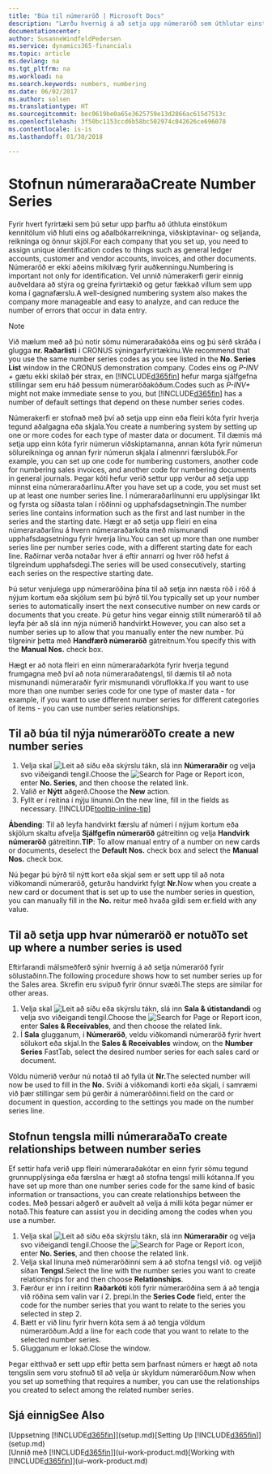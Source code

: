 ```yaml
---
title: "Búa til númeraröð | Microsoft Docs"
description: "Lærðu hvernig á að setja upp númeraröð sem úthlutar einstökum auðkenniskóðum til reikninga og skjala í Finance and Operations, Business Edition."
documentationcenter: 
author: SusanneWindfeldPedersen
ms.service: dynamics365-financials
ms.topic: article
ms.devlang: na
ms.tgt_pltfrm: na
ms.workload: na
ms.search.keywords: numbers, numbering
ms.date: 06/02/2017
ms.author: solsen
ms.translationtype: HT
ms.sourcegitcommit: bec0619be0a65e3625759e13d2866ac615d7513c
ms.openlocfilehash: 3f50bc1153ccd6b58bc502974c042626ce696078
ms.contentlocale: is-is
ms.lasthandoff: 01/30/2018

---
```

# <a name="create-number-series"></a><span data-ttu-id="e8dc1-103">Stofnun númeraraða</span><span class="sxs-lookup"><span data-stu-id="e8dc1-103">Create Number Series</span></span>
<span data-ttu-id="e8dc1-104">Fyrir hvert fyrirtæki sem þú setur upp þarftu að úthluta einstökum kennitölum við hluti eins og aðalbókarreikninga, viðskiptavinar- og seljanda, reikninga og önnur skjöl.</span><span class="sxs-lookup"><span data-stu-id="e8dc1-104">For each company that you set up, you need to assign unique identification codes to things such as general ledger accounts, customer and vendor accounts, invoices, and other documents.</span></span> <span data-ttu-id="e8dc1-105">Númeraröð er ekki aðeins mikilvæg fyrir auðkenningu.</span><span class="sxs-lookup"><span data-stu-id="e8dc1-105">Numbering is important not only for identification.</span></span> <span data-ttu-id="e8dc1-106">Vel unnið númerakerfi gerir einnig auðveldara að stýra og greina fyrirtækið og getur fækkað villum sem upp koma í gagnafærslu.</span><span class="sxs-lookup"><span data-stu-id="e8dc1-106">A well-designed numbering system also makes the company more manageable and easy to analyze, and can reduce the number of errors that occur in data entry.</span></span>

> [!NOTE]  
>   <span data-ttu-id="e8dc1-107">Við mælum með að þú notir sömu númeraraðakóða eins og þú sérð skráða í glugga **nr. Raðarlisti** í CRONUS sýningarfyrirtækinu.</span><span class="sxs-lookup"><span data-stu-id="e8dc1-107">We recommend that you use the same number series codes as you see listed in the **No. Series List** window in the CRONUS demonstration company.</span></span> <span data-ttu-id="e8dc1-108">Codes eins og *P-INV +* gætu ekki skilað þér strax, en [!INCLUDE[d365fin](includes/d365fin_md.md)] hefur marga sjálfgefna stillingar sem eru háð þessum númeraröðakóðum.</span><span class="sxs-lookup"><span data-stu-id="e8dc1-108">Codes such as *P-INV+* might not make immediate sense to you, but [!INCLUDE[d365fin](includes/d365fin_md.md)] has a number of default settings that depend on these number series codes.</span></span>

<span data-ttu-id="e8dc1-109">Númerakerfi er stofnað með því að setja upp einn eða fleiri kóta fyrir hverja tegund aðalgagna eða skjala.</span><span class="sxs-lookup"><span data-stu-id="e8dc1-109">You create a numbering system by setting up one or more codes for each type of master data or document.</span></span> <span data-ttu-id="e8dc1-110">Til dæmis má setja upp einn kóta fyrir númerun viðskiptamanna, annan kóta fyrir númerun sölureikninga og annan fyrir númerun skjala í almennri færslubók.</span><span class="sxs-lookup"><span data-stu-id="e8dc1-110">For example, you can set up one code for numbering customers, another code for numbering sales invoices, and another code for numbering documents in general journals.</span></span> <span data-ttu-id="e8dc1-111">Þegar kóti hefur verið settur upp verður að setja upp minnst eina númeraraðarlínu.</span><span class="sxs-lookup"><span data-stu-id="e8dc1-111">After you have set up a code, you set must set up at least one number series line.</span></span> <span data-ttu-id="e8dc1-112">Í númeraraðarlínunni eru upplýsingar líkt og fyrsta og síðasta talan í röðinni og upphafsdagsetningin.</span><span class="sxs-lookup"><span data-stu-id="e8dc1-112">The number series line contains information such as the first and last number in the series and the starting date.</span></span> <span data-ttu-id="e8dc1-113">Hægt er að setja upp fleiri en eina númeraraðarlínu á hvern númeraraðarkóta með mismunandi upphafsdagsetningu fyrir hverja línu.</span><span class="sxs-lookup"><span data-stu-id="e8dc1-113">You can set up more than one number series line per number series code, with a different starting date for each line.</span></span> <span data-ttu-id="e8dc1-114">Raðirnar verða notaðar hver á eftir annarri og hver röð hefst á tilgreindum upphafsdegi.</span><span class="sxs-lookup"><span data-stu-id="e8dc1-114">The series will be used consecutively, starting each series on the respective starting date.</span></span>

<span data-ttu-id="e8dc1-115">Þú setur venjulega upp númeraröðina þína til að setja inn næsta röð í röð á nýjum kortum eða skjölum sem þú býrð til.</span><span class="sxs-lookup"><span data-stu-id="e8dc1-115">You typically set up your number series to automatically insert the next consecutive number on new cards or documents that you create.</span></span> <span data-ttu-id="e8dc1-116">Þú getur hins vegar einnig stillt númeraröð til að leyfa þér að slá inn nýja númerið handvirkt.</span><span class="sxs-lookup"><span data-stu-id="e8dc1-116">However, you can also set a number series up to allow that you manually enter the new number.</span></span> <span data-ttu-id="e8dc1-117">Þú tilgreinir þetta með **Handfærð númeraröð** gátreitnum.</span><span class="sxs-lookup"><span data-stu-id="e8dc1-117">You specify this with the **Manual Nos.** check box.</span></span>

<span data-ttu-id="e8dc1-118">Hægt er að nota fleiri en einn númeraraðarkóta fyrir hverja tegund frumgagna með því að nota númeraraðatengsl, til dæmis til að nota mismunandi númeraraðir fyrir mismunandi vöruflokka.</span><span class="sxs-lookup"><span data-stu-id="e8dc1-118">If you want to use more than one number series code for one type of master data - for example, if you want to use different number series for different categories of items - you can use number series relationships.</span></span>

## <a name="to-create-a-new-number-series"></a><span data-ttu-id="e8dc1-119">Til að búa til nýja númeraröð</span><span class="sxs-lookup"><span data-stu-id="e8dc1-119">To create a new number series</span></span>
1. <span data-ttu-id="e8dc1-120">Velja skal ![Leit að síðu eða skýrslu](media/ui-search/search_small.png "Leit að síðu eða skýrslu táknið") tákn, slá inn **Númeraraðir** og velja svo viðeigandi tengil.</span><span class="sxs-lookup"><span data-stu-id="e8dc1-120">Choose the ![Search for Page or Report](media/ui-search/search_small.png "Search for Page or Report icon") icon, enter **No. Series**, and then choose the related link.</span></span>
2. <span data-ttu-id="e8dc1-121">Valið er **Nýtt** aðgerð.</span><span class="sxs-lookup"><span data-stu-id="e8dc1-121">Choose the **New** action.</span></span>
3. <span data-ttu-id="e8dc1-122">Fyllt er í reitina í nýju línunni.</span><span class="sxs-lookup"><span data-stu-id="e8dc1-122">On the new line, fill in the fields as necessary.</span></span> [!INCLUDE[tooltip-inline-tip](includes/tooltip-inline-tip_md.md)]

<span data-ttu-id="e8dc1-123">**Ábending**: Til að leyfa handvirkt færslu af númeri í nýjum kortum eða skjölum skaltu afvelja **Sjálfgefin númeraröð** gátreitinn og velja **Handvirk númeraröð** gátreitinn.</span><span class="sxs-lookup"><span data-stu-id="e8dc1-123">**TIP**: To allow manual entry of a number on new cards or documents, deselect the **Default Nos.** check box and select the **Manual Nos.** check box.</span></span>

<span data-ttu-id="e8dc1-124">Nú þegar þú býrð til nýtt kort eða skjal sem er sett upp til að nota viðkomandi númeraröð, geturðu handvirkt fylgt **Nr.**</span><span class="sxs-lookup"><span data-stu-id="e8dc1-124">Now when you create a new card or document that is set up to use the number series in question, you can manually fill in the **No.**</span></span> <span data-ttu-id="e8dc1-125">reitur með hvaða gildi sem er.</span><span class="sxs-lookup"><span data-stu-id="e8dc1-125">field with any value.</span></span>  

## <a name="to-set-up-where-a-number-series-is-used"></a><span data-ttu-id="e8dc1-126">Til að setja upp hvar númeraröð er notuð</span><span class="sxs-lookup"><span data-stu-id="e8dc1-126">To set up where a number series is used</span></span>
<span data-ttu-id="e8dc1-127">Eftirfarandi málsmeðferð sýnir hvernig á að setja númeraröð fyrir sölustaðinn.</span><span class="sxs-lookup"><span data-stu-id="e8dc1-127">The following procedure shows how to set number series up for the Sales area.</span></span> <span data-ttu-id="e8dc1-128">Skrefin eru svipuð fyrir önnur svæði.</span><span class="sxs-lookup"><span data-stu-id="e8dc1-128">The steps are similar for other areas.</span></span>
1. <span data-ttu-id="e8dc1-129">Velja skal ![Leit að síðu eða skýrslu](media/ui-search/search_small.png "Leit að síðu eða skýrslu táknið") tákn, slá inn **Sala & útistandandi** og velja svo viðeigandi tengil.</span><span class="sxs-lookup"><span data-stu-id="e8dc1-129">Choose the ![Search for Page or Report](media/ui-search/search_small.png "Search for Page or Report icon") icon, enter **Sales & Receivables**, and then choose the related link.</span></span>
2. <span data-ttu-id="e8dc1-130">Í **Sala** glugganum, í **Númeraröð**, veldu viðkomandi númeraröð fyrir hvert sölukort eða skjal.</span><span class="sxs-lookup"><span data-stu-id="e8dc1-130">In the **Sales & Receivables** window, on the **Number Series** FastTab, select the desired number series for each sales card or document.</span></span>

<span data-ttu-id="e8dc1-131">Völdu númerið verður nú notað til að fylla út **Nr.**</span><span class="sxs-lookup"><span data-stu-id="e8dc1-131">The selected number will now be used to fill in the **No.**</span></span> <span data-ttu-id="e8dc1-132">Sviði á viðkomandi korti eða skjali, í samræmi við þær stillingar sem þú gerðir á númeraröðinni.</span><span class="sxs-lookup"><span data-stu-id="e8dc1-132">field on the card or document in question, according to the settings you made on the number series line.</span></span>

## <a name="to-create-relationships-between-number-series"></a><span data-ttu-id="e8dc1-133">Stofnun tengsla milli númeraraða</span><span class="sxs-lookup"><span data-stu-id="e8dc1-133">To create relationships between number series</span></span>
<span data-ttu-id="e8dc1-134">Ef settir hafa verið upp fleiri númeraraðakótar en einn fyrir sömu tegund grunnupplýsinga eða færslna er hægt að stofna tengsl milli kótanna.</span><span class="sxs-lookup"><span data-stu-id="e8dc1-134">If you have set up more than one number series code for the same kind of basic information or transactions, you can create relationships between the codes.</span></span> <span data-ttu-id="e8dc1-135">Með þessari aðgerð er auðvelt að velja á milli kóta þegar númer er notað.</span><span class="sxs-lookup"><span data-stu-id="e8dc1-135">This feature can assist you in deciding among the codes when you use a number.</span></span>

1. <span data-ttu-id="e8dc1-136">Velja skal ![Leit að síðu eða skýrslu](media/ui-search/search_small.png "Leit að síðu eða skýrslu táknið") tákn, slá inn **Númeraraðir** og velja svo viðeigandi tengil.</span><span class="sxs-lookup"><span data-stu-id="e8dc1-136">Choose the ![Search for Page or Report](media/ui-search/search_small.png "Search for Page or Report icon") icon, enter **No. Series**, and then choose the related link.</span></span>
2. <span data-ttu-id="e8dc1-137">Velja skal línuna með númeraröðinni sem á að stofna tengsl við. og veljið síðan **Tengsl**.</span><span class="sxs-lookup"><span data-stu-id="e8dc1-137">Select the line with the number series you want to create relationships for and then choose **Relationships**.</span></span>
3. <span data-ttu-id="e8dc1-138">Færður er inn í reitinn **Raðarkóti** kóti fyrir númeraröðina sem á að tengja við röðina sem valin var í 2. þrepi.</span><span class="sxs-lookup"><span data-stu-id="e8dc1-138">In the **Series Code** field, enter the code for the number series that you want to relate to the series you selected in step 2.</span></span>
4. <span data-ttu-id="e8dc1-139">Bætt er við línu fyrir hvern kóta sem á að tengja völdum númeraröðum.</span><span class="sxs-lookup"><span data-stu-id="e8dc1-139">Add a line for each code that you want to relate to the selected number series.</span></span>
5. <span data-ttu-id="e8dc1-140">Glugganum er lokað.</span><span class="sxs-lookup"><span data-stu-id="e8dc1-140">Close the window.</span></span>

<span data-ttu-id="e8dc1-141">Þegar eitthvað er sett upp eftir þetta sem þarfnast númers er hægt að nota tengslin sem voru stofnuð til að velja úr skyldum númeraröðum.</span><span class="sxs-lookup"><span data-stu-id="e8dc1-141">Now when you set up something that requires a number, you can use the relationships you created to select among the related number series.</span></span>

## <a name="see-also"></a><span data-ttu-id="e8dc1-142">Sjá einnig</span><span class="sxs-lookup"><span data-stu-id="e8dc1-142">See Also</span></span>
<span data-ttu-id="e8dc1-143">[Uppsetning [!INCLUDE[d365fin](includes/d365fin_md.md)]](setup.md)</span><span class="sxs-lookup"><span data-stu-id="e8dc1-143">[Setting Up [!INCLUDE[d365fin](includes/d365fin_md.md)]](setup.md)</span></span>  
<span data-ttu-id="e8dc1-144">[Unnið með [!INCLUDE[d365fin](includes/d365fin_md.md)]](ui-work-product.md)</span><span class="sxs-lookup"><span data-stu-id="e8dc1-144">[Working with [!INCLUDE[d365fin](includes/d365fin_md.md)]](ui-work-product.md)</span></span>  

